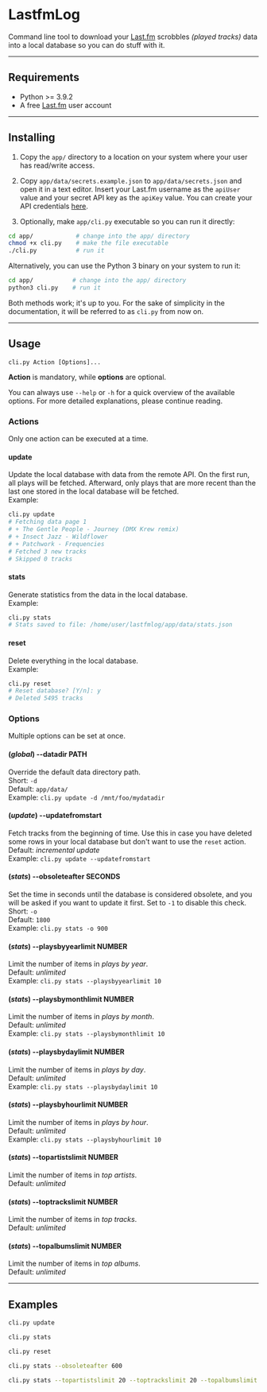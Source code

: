 # LastfmLog

Command line tool to download your [Last.fm](https://last.fm) scrobbles *(played tracks)* data into a local database so you can do stuff with it.

---

## Requirements

- Python >= 3.9.2
- A free [Last.fm](https://www.last.fm/join) user account

---

## Installing

1. Copy the `app/` directory to a location on your system where your user has read/write access.

2. Copy `app/data/secrets.example.json` to `app/data/secrets.json` and open it in a text editor. Insert your Last.fm username as the `apiUser` value and your secret API key as the `apiKey` value. You can create your API credentials [here](https://www.last.fm/api/accounts).

3. Optionally, make `app/cli.py` executable so you can run it directly:


```bash
cd app/            # change into the app/ directory
chmod +x cli.py    # make the file executable
./cli.py           # run it
```

Alternatively, you can use the Python 3 binary on your system to run it:

```bash
cd app/           # change into the app/ directory
python3 cli.py    # run it
```

Both methods work; it's up to you. For the sake of simplicity in the documentation, it will be referred to as `cli.py` from now on.

---

## Usage

`cli.py Action [Options]...`

**Action** is mandatory, while **options** are optional.

You can always use `--help` or `-h` for a quick overview of the available options. For more detailed explanations, please continue reading.

### Actions

Only one action can be executed at a time.

#### update

Update the local database with data from the remote API. On the first run, all plays will be fetched. Afterward, only plays that are more recent than the last one stored in the local database will be fetched.  
Example:
```bash
cli.py update
# Fetching data page 1
# + The Gentle People - Journey (DMX Krew remix)
# + Insect Jazz - Wildflower
# + Patchwork - Frequencies
# Fetched 3 new tracks
# Skipped 0 tracks
```

#### stats

Generate statistics from the data in the local database.  
Example:
```bash
cli.py stats
# Stats saved to file: /home/user/lastfmlog/app/data/stats.json
```

#### reset

Delete everything in the local database.  
Example:
```bash
cli.py reset
# Reset database? [Y/n]: y
# Deleted 5495 tracks
```

### Options

Multiple options can be set at once.

#### (*global*) --datadir PATH

Override the default data directory path.  
Short: `-d`  
Default: `app/data/`  
Example: `cli.py update -d /mnt/foo/mydatadir`

#### (*update*) --updatefromstart

Fetch tracks from the beginning of time. Use this in case you have deleted some rows in your local database but don't want to use the `reset` action.  
Default: *incremental update*  
Example: `cli.py update --updatefromstart`

#### (*stats*) --obsoleteafter SECONDS

Set the time in seconds until the database is considered obsolete, and you will be asked if you want to update it first. Set to `-1` to disable this check.  
Short: `-o`  
Default: `1800`  
Example: `cli.py stats -o 900`

#### (*stats*) --playsbyyearlimit NUMBER

Limit the number of items in *plays by year*.  
Default: *unlimited*  
Example: `cli.py stats --playsbyyearlimit 10`

#### (*stats*) --playsbymonthlimit NUMBER

Limit the number of items in *plays by month*.  
Default: *unlimited*  
Example: `cli.py stats --playsbymonthlimit 10`

#### (*stats*) --playsbydaylimit NUMBER

Limit the number of items in *plays by day*.  
Default: *unlimited*  
Example: `cli.py stats --playsbydaylimit 10`

#### (*stats*) --playsbyhourlimit NUMBER

Limit the number of items in *plays by hour*.  
Default: *unlimited*  
Example: `cli.py stats --playsbyhourlimit 10`

#### (*stats*) --topartistslimit NUMBER

Limit the number of items in *top artists*.  
Default: *unlimited*

#### (*stats*) --toptrackslimit NUMBER

Limit the number of items in *top tracks*.  
Default: *unlimited*

#### (*stats*) --topalbumslimit NUMBER

Limit the number of items in *top albums*.  
Default: *unlimited*

---

## Examples

```bash
cli.py update
```

```bash
cli.py stats
```

```bash
cli.py reset
```

```bash
cli.py stats --obsoleteafter 600 
```

```bash
cli.py stats --topartistslimit 20 --toptrackslimit 20 --topalbumslimit 20 --playsbymonthlimit 12 --playsbydaylimit 30 --playsbyhourlimit 24
```
